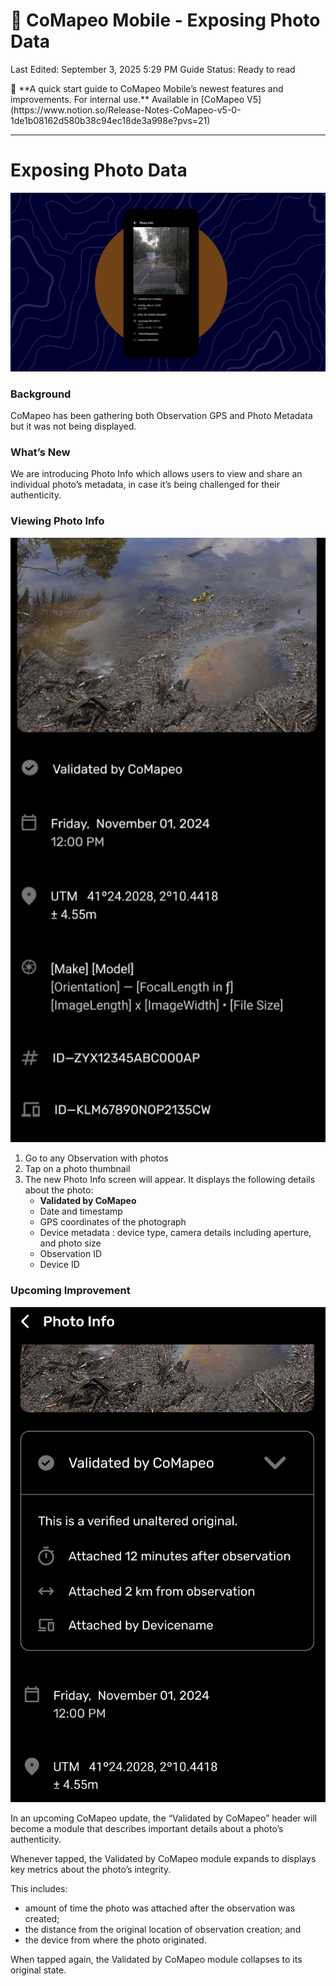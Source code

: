 # 🏁 CoMapeo Mobile - Exposing Photo Data

Last Edited: September 3, 2025 5:29 PM
Guide Status: Ready to read

<aside>
📌 **A quick start guide to CoMapeo Mobile’s newest features and improvements. For internal use.**
Available in [CoMapeo V5](https://www.notion.so/Release-Notes-CoMapeo-v5-0-1de1b08162d580b38c94ec18de3a998e?pvs=21)

</aside>

---

# Exposing Photo Data

![Screenshot 2025-07-27 at 8.41.08 PM.png](./images/screenshot_2025_07_27_at_8_41_08_pm.png)

### Background

CoMapeo has been gathering both Observation GPS and Photo Metadata but it was not being displayed.

### What’s New

We are introducing Photo Info which allows users to view and share an individual photo’s metadata, in case it’s being challenged for their authenticity.

<aside>

### Viewing Photo Info

![Screenshot 2025-07-27 at 8.43.35 PM.png](./images/screenshot_2025_07_27_at_8_43_35_pm.png)

1. Go to any Observation with photos 
2. Tap on a photo thumbnail
3. The new Photo Info screen will appear. It displays the following details about the photo:
    - **Validated by CoMapeo**
    - Date and timestamp
    - GPS coordinates of the photograph
    - Device metadata : device type, camera details including aperture, and photo size
    - Observation ID
    - Device ID
</aside>

<aside>

### Upcoming Improvement

![Screenshot 2025-07-27 at 8.49.10 PM.png](./images/screenshot_2025_07_27_at_8_49_10_pm.png)

In an upcoming CoMapeo update, the “Validated by CoMapeo” header will become a module that describes important details about a photo’s authenticity.

Whenever tapped, the Validated by CoMapeo module expands to displays key metrics about the photo’s integrity.

This includes:

- amount of time the photo was attached after the observation was created;
- the distance from the original location of observation creation; and
- the device from where the photo originated.

When tapped again, the Validated by CoMapeo module collapses to its original state.

</aside>